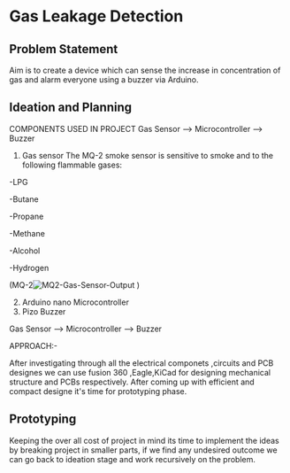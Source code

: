 # Gas Leakage Detection
## Problem Statement
Aim is to create a device which can sense the increase in concentration of gas and alarm everyone using a buzzer via Arduino.

## Ideation and Planning
COMPONENTS USED IN PROJECT
Gas Sensor --> Microcontroller --> Buzzer

1. Gas sensor 
The MQ-2 smoke sensor is sensitive to smoke and to the following flammable gases:

-LPG

-Butane

-Propane

-Methane

-Alcohol

-Hydrogen

(MQ-2![MQ2-Gas-Sensor-Output](https://user-images.githubusercontent.com/82231782/121813425-9d811380-cc89-11eb-8592-a174c3878e72.gif)
)

2. Arduino nano Microcontroller
3. Pizo Buzzer

Gas Sensor --> Microcontroller --> Buzzer

APPROACH:-

After investigating through all the electrical componets ,circuits and PCB designes we can use fusion 360 ,Eagle,KiCad for designing mechanical structure and PCBs respectively. After coming up with efficient and compact designe it's time for prototyping phase.

## Prototyping
Keeping the over all cost of project in mind its time to implement the ideas by breaking project in smaller parts, if we find any undesired outcome we can go back to ideation stage and work recursively on the problem.




